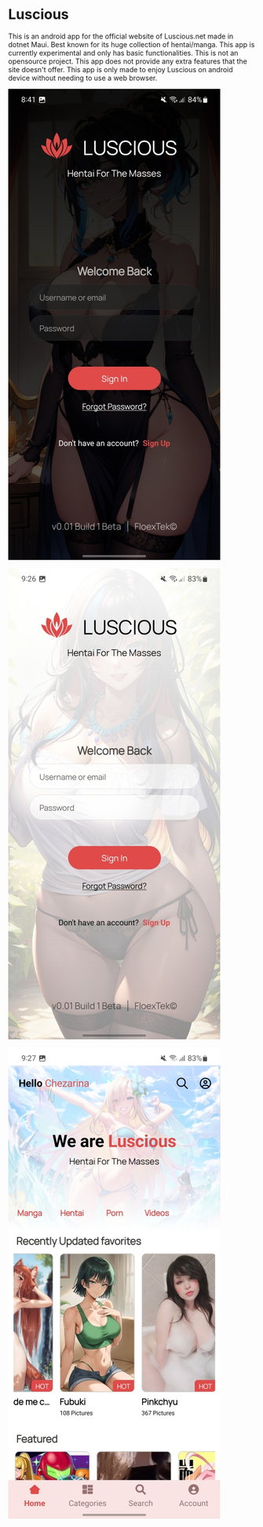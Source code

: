 # Luscious

This is an android app for the official website of Luscious.net made in dotnet Maui. Best known for its huge collection of hentai/manga.
This app is currently experimental and only has basic functionalities. This is not an opensource project. This app does not provide any extra features that the site doesn't offer. This app is only made to enjoy Luscious on android device without needing to use a web browser.


![alt text](https://github.com/FloexTek/Luscious-Android/blob/main/assets/screenshots/Screenshot_20240729_084140_compressed.jpg)

![alt text](https://github.com/FloexTek/Luscious-Android/blob/main/assets/screenshots/Screenshot_20240729_092634_compressed.jpg)

![alt text](https://github.com/FloexTek/Luscious-Android/blob/main/assets/screenshots/Screenshot_20240729_092754_compressed.jpg)
